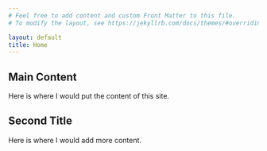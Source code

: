 ```yaml
---
# Feel free to add content and custom Front Matter to this file.
# To modify the layout, see https://jekyllrb.com/docs/themes/#overriding-theme-defaults

layout: default
title: Home
---
```



## Main Content
Here is where I would put the content of this site.

## Second Title
Here is where I would add more content.



